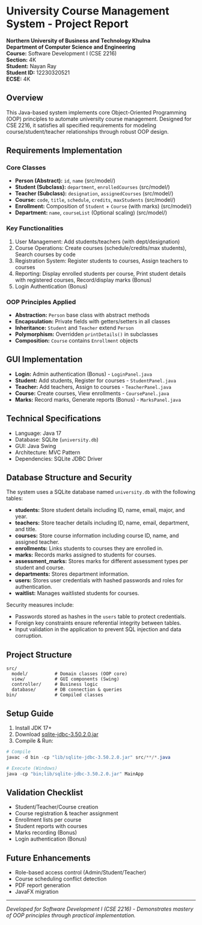 # University Course Management System - Project Report

**Northern University of Business and Technology Khulna**  
**Department of Computer Science and Engineering**  
**Course:** Software Development I (CSE 2216)  
**Section:** 4K  
**Student:** Nayan Ray  
**Student ID:** 12230320521  
**ECSE:** 4K  

## Overview  
This Java-based system implements core Object-Oriented Programming (OOP) principles to automate university course management. Designed for CSE 2216, it satisfies all specified requirements for modeling course/student/teacher relationships through robust OOP design.

## Requirements Implementation  

### Core Classes  
- **Person (Abstract):** `id`, `name` (src/model/)  
- **Student (Subclass):** `department`, `enrolledCourses` (src/model/)  
- **Teacher (Subclass):** `designation`, `assignedCourses` (src/model/)  
- **Course:** `code`, `title`, `schedule`, `credits`, `maxStudents` (src/model/)  
- **Enrollment:** Composition of `Student` + `Course` (with marks) (src/model/)  
- **Department:** `name`, `courseList` (Optional scaling) (src/model/)  

### Key Functionalities  
1. User Management: Add students/teachers (with dept/designation)  
2. Course Operations: Create courses (schedule/credits/max students), Search courses by code  
3. Registration System: Register students to courses, Assign teachers to courses  
4. Reporting: Display enrolled students per course, Print student details with registered courses, Record/display marks (Bonus)  
5. Login Authentication (Bonus)  

### OOP Principles Applied  
- **Abstraction:** `Person` base class with abstract methods  
- **Encapsulation:** Private fields with getters/setters in all classes  
- **Inheritance:** `Student` and `Teacher` extend `Person`  
- **Polymorphism:** Overridden `printDetails()` in subclasses  
- **Composition:** `Course` contains `Enrollment` objects  

## GUI Implementation  
- **Login:** Admin authentication (Bonus) - `LoginPanel.java`  
- **Student:** Add students, Register for courses - `StudentPanel.java`  
- **Teacher:** Add teachers, Assign to courses - `TeacherPanel.java`  
- **Course:** Create courses, View enrollments - `CoursePanel.java`  
- **Marks:** Record marks, Generate reports (Bonus) - `MarksPanel.java`  

## Technical Specifications  
- Language: Java 17  
- Database: SQLite (`university.db`)  
- GUI: Java Swing  
- Architecture: MVC Pattern  
- Dependencies: SQLite JDBC Driver  

## Database Structure and Security  
The system uses a SQLite database named `university.db` with the following tables:  
- **students:** Store student details including ID, name, email, major, and year.  
- **teachers:** Store teacher details including ID, name, email, department, and title.  
- **courses:** Store course information including course ID, name, and assigned teacher.  
- **enrollments:** Links students to courses they are enrolled in.  
- **marks:** Records marks assigned to students for courses.  
- **assessment_marks:** Stores marks for different assessment types per student and course.  
- **departments:** Stores department information.  
- **users:** Stores user credentials with hashed passwords and roles for authentication.  
- **waitlist:** Manages waitlisted students for courses.  

Security measures include:  
- Passwords stored as hashes in the `users` table to protect credentials.  
- Foreign key constraints ensure referential integrity between tables.  
- Input validation in the application to prevent SQL injection and data corruption.  

## Project Structure  
```
src/
  model/          # Domain classes (OOP core)  
  view/           # GUI components (Swing)  
  controller/     # Business logic  
  database/       # DB connection & queries  
bin/              # Compiled classes  
```

## Setup Guide  
1. Install JDK 17+  
2. Download [sqlite-jdbc-3.50.2.0.jar](https://repo1.maven.org/maven2/org/xerial/sqlite-jdbc/3.50.2.0/)  
3. Compile & Run:  
```powershell
# Compile
javac -d bin -cp "lib/sqlite-jdbc-3.50.2.0.jar" src/**/*.java

# Execute (Windows)
java -cp "bin;lib/sqlite-jdbc-3.50.2.0.jar" MainApp
```

## Validation Checklist  
- Student/Teacher/Course creation  
- Course registration & teacher assignment  
- Enrollment lists per course  
- Student reports with courses  
- Marks recording (Bonus)  
- Login authentication (Bonus)  

## Future Enhancements  
- Role-based access control (Admin/Student/Teacher)  
- Course scheduling conflict detection  
- PDF report generation  
- JavaFX migration  

---

*Developed for Software Development I (CSE 2216) - Demonstrates mastery of OOP principles through practical implementation.*
